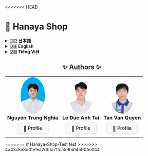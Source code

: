 <<<<<<< HEAD
# 🌸 Hanaya Shop

<details>
<summary><strong>🇯🇵 日本語</strong></summary>


## 目次

- [🔗 リンク](#links-jp)
- [🛠️ インストール/セットアップのご案内](#install-jp)
- [概要](#overview-jp)
- [🎯 プロジェクト目的](#goals-jp)
- [🌟 機能](#features-jp)
   - [👤 顧客向け](#customers-jp)
   - [🛠️ 管理者向け](#admin-section)
- [🛠️ 技術スタック](#tech-jp)
   - [💡 ハイライトと実運用効果](#highlights-jp)
- [🔄 CI/CD パイプライン](#cicd-jp)
- [📊 パフォーマンス測定結果](#パフォーマンス測定結果)
- [🗂️ ディレクトリ構成](#structure-jp)
- [🚀 今後の改善点](#future-jp)

## 🔗 リンク <a id="links-jp"></a>

<div align="center">
<table><tr>
<td align="center">🌐 <strong><a href="http://hanayashop.com">Hanaya Shop</a></strong></td>
<td align="center">🎬 <strong><a href="https://youtu.be/MLeE64xe4O0">YouTube デモ</a></strong></td>
</tr></table>
</div>

## 🎯 テスト用アカウント <a id="test-accounts-jp"></a>

**Hanaya Shopを登録前に体験してみてください！** 以下のテストアカウントを使用して、新しいアカウントを作成することなく、すべての顧客向け機能を完全無料でお試しいただけます。

| メールアドレス              | パスワード   | 備考                    |
|-----------------------------|-------------|------------------------|
| testuser0@gmail.com         | 123456789   | 完全無料でご利用可能      |
| testuser1@gmail.com         | 123456789   | 全機能をお試しできます    |
| testuser2@gmail.com         | 123456789   | お気軽にご体験ください    |
| testuser3@gmail.com         | 123456789   | 安心してご利用ください    |
| testuser4@gmail.com         | 123456789   | すべて無料です          |
| testuser5@gmail.com         | 123456789   | ご自由にお使いください    |
| testuser6@gmail.com         | 123456789   | 制限なくご利用可能      |
| testuser7@gmail.com         | 123456789   | 気軽にお試しください      |
| testuser8@gmail.com         | 123456789   | 完全フリーアクセス      |
| testuser9@gmail.com         | 123456789   | 無料体験アカウント      |

💡 **使用方法**: ログインページでいずれかのアカウントでログインし、商品閲覧・購入・チャットボット・多言語切替など、顧客向け機能を自由にお試しください。

## 🛠️ インストール/セットアップのご案内 <a id="install-jp"></a>

-   本番環境（Production）: [DEPLOYMENT_GUIDE.md](./%23GUIDE/DEPLOYMENT_GUIDE.md)
-   開発環境（Developing）: [README_DEV.md](./%23GUIDE/README_DEV.md)

![Hanaya Shop Hero Banner](.github/images/jp/hero-banner.png)
<div align="center">

_メインページのイメージ_

</div>

## 概要 <a id="overview-jp"></a>

ベトナムでは、特に祝祭期に、鮮度が短い花が売れ残り、価値を生む前に廃棄されてしまう課題が存在します。販売機会の逸失と需要とのミスマッチが、事業者の損失と社会的な無駄を生み出しています。

**Hanaya Shop**は、この「もったいない」をテクノロジーで減らすために生まれたオンライン・フラワーショップです。販売者の露出を広げ、顧客との接点を増やし、最適なタイミングで最適な顧客に花を届ける——そのためのプロダクトとして設計されています。直感的なUI/UX、堅牢な在庫・注文・決済ドメイン、運用に耐える管理機能を備え、将来的には販売者と顧客のマッチングをさらに高度化して、廃棄ゼロに近づけることを目指します。

<div align="center">
<img src=".github/images/all/trash1.png" alt="poor flower" width="800"/>

_花の廃棄問題の実態_

</div>

---

## 🎯 プロジェクト目的 <a id="goals-jp"></a>

-   現実の課題（廃棄）に向き合い、販売機会と需要のマッチングを最適化する
-   花屋向けにシンプルで拡張性の高いECプラットフォームを提供し、導入/運用コストを下げる
-   在庫・注文・決済の業務を安全に自動化し、人的ミスを減らす
-   管理者ダッシュボードで売上・在庫・人気商品などを可視化し、意思決定を高速化する
-   将来的な外部連携（決済、地図、通知、レコメンド）に備えた拡張性を確保する

---

## 🌟 機能 <a id="features-jp"></a>

### 👤 顧客向け <a id="customers-jp"></a>

-   商品一覧・詳細、カテゴリ/用途/価格のフィルタリング
-   ベストセラーや特価商品のハイライト表示
-   カート、注文作成、購入履歴
-   多言語切替（日本語/英語/ベトナム語）
-   注文ステータスに応じたメール通知
-   チャットボットによる購買サポート
-   直感的な住所選択（地図API連携）
-   多様な決済手段（代金引換、銀行カード、PayPal）

<div align="center">
<table>
<tr>
<td align="center" width="33%">
<a href=".github/images/jp/customer-features.png" target="_blank">
<img src=".github/images/jp/customer-features.png" alt="Customer Features" width="300"/>
</a>
<br><i>商品一覧・フィルタリング機能</i>
</td>
<td align="center" width="33%">
<a href=".github/images/jp/customer-features2.png" target="_blank">
<img src=".github/images/jp/customer-features2.png" alt="Product Details" width="300"/>
</a>
<br><i>商品詳細・レビュー機能</i>
</td>
<td align="center" width="33%">
<a href=".github/images/jp/customer-features3.png" target="_blank">
<img src=".github/images/jp/customer-features3.png" alt="Cart & Checkout" width="300"/>
</a>
<br><i>カート・チェックアウト</i>
</td>
</tr>
<tr>
<td align="center" width="33%">
<a href=".github/images/jp/chat-bot.png" target="_blank">
<img src=".github/images/jp/chat-bot.png" alt="Chatbot" width="300"/>
</a>
<br><i>AIチャットボットサポート</i>
</td>
<td align="center" width="33%">
<a href=".github/images/jp/email.png" target="_blank">
<img src=".github/images/jp/email.png" alt="Email Notifications" width="300"/>
</a>
<br><i>メール通知システム</i>
</td>
<td align="center" width="33%">
<a href=".github/images/jp/multi-lang.png" target="_blank">
<img src=".github/images/jp/multi-lang.png" alt="Multi-language" width="300"/>
</a>
<br><i>多言語切り替え機能</i>
</td>
</tr>
</table>
</div>


### 🛠️ 管理者向け <a id="admin-section"></a>

-   商品カテゴリ・商品 CRUD（表示/非表示切替含む）
-   注文の承認/キャンセル/ステータス更新、効率的な処理 UI
-   在庫監視（売り切れ/閾値接近の把握）
-   月次売上などのダッシュボード指標・統計
-   顧客管理、購入傾向の把握

<div align="center">
<table>
<tr>
<td align="center" width="50%">
<a href=".github/images/jp/admin-dashboard.png" target="_blank">
<img src=".github/images/jp/admin-dashboard.png" alt="Admin Dashboard" width="400"/>
</a>
<br><i>管理者ダッシュボード・統計</i>
</td>
<td align="center" width="50%">
<a href=".github/images/jp/order.png" target="_blank">
<img src=".github/images/jp/order.png" alt="Order Management" width="400"/>
</a>
<br><i>注文管理・処理画面</i>
</td>
</tr>
</table>
</div>

---

## 🛠️ 技術スタック <a id="tech-jp"></a>

| 技術           | 目的                           |
| -------------- | ------------------------------ |
| PHP 8.2        | バックエンド開発               |
| Laravel 12.2   | PHP バックエンドフレームワーク |
| JavaScript     | フロントエンド開発             |
| Vite           | 高速フロントエンドビルド       |
| Blade          | サーバーサイド UI テンプレート |
| Tailwind CSS   | UI デザイン                    |
| TinyMCE        | リッチテキストエディタ         |
| MySQL          | データベース                   |
| Redis          | キャッシュ・キュー             |
| nginx          | Web サーバー                   |
| Docker         | パッケージ化・デプロイ         |
| GitHub Actions | CI/CD 自動化                   |

### 💡 ハイライトと実運用効果（Highlights & Impact） <a id="highlights-jp"></a>

-   Docker: 環境差異を排除し、1コマンドで導入。本番更新はイメージ差し替えで安全・迅速。
-   SSR + Tailwind: 初期表示が速くSEOに有利。離脱率を抑制し、コンバージョン改善。
-   キュー（Redis）: メール通知や重い処理を非同期化し、応答速度を安定化。
-   チャットボット: 購入前の疑問解消を自動化し、カゴ落ちを削減。
-   TinyMCE: 記事/販促の表現力向上で集客を強化。
-   複数決済（代金引換・カード・PayPal）: 決済ハードルを下げ、成約率を向上。
-   **CI/CD with GitHub Actions**: 自動テスト・品質チェック・デプロイで開発効率とコード品質を大幅向上。

### 🔄 CI/CD パイプライン（GitHub Actions） <a id="cicd-jp"></a>

プロフェッショナルな開発・運用フローを確立するため、最新のGitHub Actionsによる自動化パイプラインを導入：

#### 🧪 **テストスイート（🧪 Test Suite）**
```yaml
📦 スマートキャッシング: Composer・NPM依存関係
🧪 包括的テスト: Laravel PHPUnit（193件 + 543アサーション）
🎨 コード品質: Laravel Pint（自動フォーマット検証）
🔒 セキュリティスキャン: Composer・NPM脆弱性監査
🐳 Dockerビルドテスト: 本番環境完全シミュレーション
📊 自動レポート: テストカバレッジとサマリー生成
⚡ 並列実行で開発フィードバック時間1-2分に短縮
```

#### 🚀 **本番デプロイ（🚀 Production Deploy）**
```yaml
🔍 事前検証: 本番レベル環境でのフルテスト実行
🎯 段階的テスト: unit→feature→integration→performance
🐳 自動化ビルド: multi-stage Docker with セキュリティスキャン
📦 イメージ管理: タグ付け・バージョニング・キャッシュ最適化
🛡️ ゼロダウンタイム: ヘルスチェック・ロールバック機能
� デプロイメント監視: リアルタイム状況レポート
```

#### 💡 **最新CI/CDの効果**
- **🚀 高速化**: 並列処理とキャッシュで50%時間短縮
- **🎯 精度向上**: 本番環境完全シミュレーションテスト
- **🛡️ 安全性**: 多層防御とautomated rollback
- **📊 可視性**: リアルタイム状況とサマリーダッシュボード
- **⚡ 効率化**: スマートトリガーでリソース無駄遣いゼロ
- **🔄 継続改善**: ワークフロー品質監視システム

#### 📊 パフォーマンス測定結果

<div align="center">
<img src=".github/images/all/performance.png" alt="pagespeed.web.dev" width="850"/>

_pagespeed.web.dev_

<img src=".github/images/all/performance2.png" alt="webpagetest.org" width="850"/>

_webpagetest.org_

**_システムパフォーマンス指標_**

</div>

---

## 🗂️ ディレクトリ構成 <a id="structure-jp"></a>

```bash
hanaya-shop/
├── app/                # コントローラー、モデル、サービス
│   ├── Console/        # Artisanコマンド
│   ├── Http/           # コントローラー、ミドルウェア、リクエスト
│   ├── Models/         # モデル
│   ├── Notifications/  # 通知
│   ├── Providers/      # サービスプロバイダー
│   ├── Services/       # サービスクラス
│   └── View/           # Bladeコンポーネント
├── bootstrap/          # Laravel初期化
│   └── cache/          # キャッシュ
├── config/             # システム設定
├── database/           # マイグレーション・シーダー・ファクトリー
│   ├── factories/
│   ├── migrations/
│   ├── seeders/
│   └── sql/
├── deployment/         # 🚀 デプロイメント設定・スクリプト
│   ├── scripts/        # 📜 全デプロイメントスクリプト
│   │   ├── setup-server.sh      # ⚙️ サーバー初期設定
│   │   ├── deploy-production.sh # 🚀 本番デプロイ
│   │   ├── deploy.sh           # 📦 サーバーデプロイ
│   │   ├── update-image.sh     # 🔄 イメージ更新（バックアップ付き）
│   │   ├── update.sh           # ⚡ 高速更新
│   │   ├── auto-backup.sh      # 💾 自動バックアップ
│   │   ├── monitor.sh          # 📊 システム監視
│   │   ├── clear-cache.sh      # 🧹 キャッシュクリア
│   │   ├── verify-deployment.sh # ✅ デプロイ検証
│   │   └── README.md           # 📖 スクリプト説明
│   ├── nginx/          # 🌐 Nginx設定
│   ├── mysql/          # 🗄️ MySQL設定
│   ├── php/            # 🐘 PHP設定
│   ├── supervisor/     # 👷 プロセス管理
│   ├── docker-compose.prod.yml # 🐳 本番Docker設定
│   └── README.md       # 📚 デプロイメントガイド
├── public/             # 画像・エントリポイント
│   ├── build/
│   ├── fixed_resources/
│   ├── images/
│   └── js/
├── resources/          # CSS・JS・Bladeテンプレート・言語
│   ├── css/
│   ├── js/
│   ├── lang/
│   └── views/
├── routes/             # Web/APIルーティング
│   ├── admin.php
│   ├── auth.php
│   ├── console.php
│   ├── user.php
│   └── web.php
├── storage/            # アップロード・ログ
│   ├── framework/
│   └── logs/
├── tests/              # ユニット・機能テスト
│   ├── Feature/
│   └── Unit/
├── .github/            # 🔄 GitHub Actions CI/CD
│   └── workflows/      # ⚙️ 自動化ワークフロー
├── Dockerfile          # Docker設定
├── docker-compose.yml  # Docker環境構築
└── README.md           # ドキュメント
```

## 🚀 今後の改善点 <a id="future-jp"></a>

### I. インフラストラクチャと展開の強化

1. **クラウドインフラのアップグレード**
   - **目的**: AWSまたはAzureサービスを使用してプロジェクトを展開し、スケーラビリティと統合サービスを活用する
   - **現状**: 現在はContaboサービスを使用しており、スケーラビリティが限られている

2. **✅ CI/CDの自動化** ✅
   - **目的**: ソースコード変更時に自動的にデプロイするCI/CDプロセスを強化し、展開時間を短縮
   - **現状**: **完成** - GitHub Actionsを使用した完全自動化パイプラインが導入済み

3. **🔄 セキュリティ強化** 🔄
   - **目的**: SSL証明書を追加し、HTTPSを実装してユーザーセキュリティを向上
   - **現状**: **進行中** - 証明書の基本的な構造は存在するが完全には実装されていない

### II. ユーザーエクスペリエンスの向上

4. **🔄 AI強化型チャットボット** 🔄
   - **目的**: ChatGPT APIを使用してチャットボットを改良し、よりスマートな応答とユーザーの説明から商品を推薦する機能を実現
   - **現状**: **進行中** - 事前定義されたシナリオに基づく基本的なチャットボットが存在

5. **地図APIの統合**
   - **目的**: Maps APIを追加して、顧客と配送スタッフが正確に位置を特定できるようにする
   - **現状**: 地図連携は実装されていない

6. **🔄 インタラクティブ機能** 🔄
   - **目的**: ショート動画、ミニゲーム、クーポンを追加して、買い物中のエンゲージメントを高める
   - **現状**: **進行中** - これらのインタラクティブ機能はまだ実装されていない

7. **注文追跡の強化**
   - **目的**: 注文追跡機能と配送スタッフ向け追跡ページを追加
   - **現状**: 詳細な追跡なしの基本的な注文管理が存在

### III. 管理・運用の改善

8. **管理者向け静的コンテンツ管理**
   - **目的**: fixed-resources内の画像やテキストを管理するための管理ページを追加し、コンテンツ編集を容易にする
   - **現状**: 静的リソースは`public/fixed_resources`に保存されているが、管理インターフェースがない

9. **動的コンテンツの多言語対応**
   - **目的**: データベースに保存されているコンテンツに対する多言語機能を開発
   - **現状**: 現在は静的コンテンツのみが複数言語に対応

10. **商品分類のためのOOP適用**
    - **目的**: 商品タイプをより良く管理するためにOOPでコードアーキテクチャを改善
    - **現状**: 商品モデルの構造は存在するが階層的な実装はされていない

### IV. ビジネスと拡張の改善

11. **実際の決済連携**
    - **目的**: 銀行や電子ウォレットと連携して実際の決済処理を行う
    - **現状**: PaymentServiceの構造は存在するが、実際の決済ゲートウェイとの連携はない

12. **マーケットプレイス展開**
    - **目的**: 単一ショップではなく、複数の出店者を持つEコマースプラットフォームに発展
    - **現状**: 現在は単一店舗モデルとして運営

---

</details>

<details>
<summary><strong>🇺🇸 English</strong></summary>

## Table of Contents

-   [🔗 Links](#links-en)
-   [🛠️ Installation / Setup](#install-en)
-   [Overview](#overview-en)
-   [🎯 Project Goals](#goals-en)
-   [🌟 Features](#features-en)
    -   [👤 For Customers](#customers-en)
    -   [🛠️ For Admins](#admin-en)
-   [🛠️ Technologies Used](#tech-en)
    -   [💡 Highlights & Real-world Impact](#highlights-en)
-   [🗂️ Project Structure](#structure-en)
-   [🚀 Future Improvements](#future-en)

## 🔗 Links <a id="links-en"></a>

<div align="center">
<table><tr>
<td align="center">🌐 <strong><a href="http://hanayashop.com">Hanaya Shop</a></strong></td>
<td align="center">🎬 <strong><a href="https://youtu.be/MLeE64xe4O0">YouTube Demo</a></strong></td>
</tr></table>
</div>

## 🎯 Test Accounts <a id="test-accounts-en"></a>

**Experience Hanaya Shop before registering!** Use one of the following test accounts to explore all customer features completely free without creating a new account.

| Email                      | Password    | Note                              |
|----------------------------|-------------|-----------------------------------|
| testuser0@gmail.com        | 123456789   | Completely free to use            |
| testuser1@gmail.com        | 123456789   | Try all features                  |
| testuser2@gmail.com        | 123456789   | Feel free to explore              |
| testuser3@gmail.com        | 123456789   | Safe to use                       |
| testuser4@gmail.com        | 123456789   | Everything is free                |
| testuser5@gmail.com        | 123456789   | Use freely                        |
| testuser6@gmail.com        | 123456789   | No restrictions                   |
| testuser7@gmail.com        | 123456789   | Casual testing welcome            |
| testuser8@gmail.com        | 123456789   | Full free access                  |
| testuser9@gmail.com        | 123456789   | Free trial account                |

💡 **How to use**: Log in with any of these accounts on the login page and freely explore all customer features such as browsing, purchasing, chatbot, and language switching.

## 🛠️ Installation / Setup <a id="install-en"></a>

-   Production guide: [DEPLOYMENT_GUIDE.md](./%23GUIDE/DEPLOYMENT_GUIDE.md)
-   Development guide: [README_DEV.md](./%23GUIDE/README_DEV.md)

![Hanaya Shop Hero Banner](.github/images/en/hero-banner.png)
<div align="center">

_Main page visualization_

</div>

## Overview <a id="overview-en"></a>

In Vietnam, especially during holidays, many fresh flowers are wasted because freshness is short and buyers are not reached in time. This mismatch between supply and demand hurts sellers and creates social waste.

**Hanaya Shop** is built to tackle this real problem. It expands exposure for sellers, increases buyer touchpoints, and helps every flower meet the right customer at the right time. With modern, intuitive UX, a reliable Laravel backend, SSR-first rendering, and a pragmatic domain model for inventory, orders, and payments, the platform is production-ready and designed to evolve toward smarter buyer–seller matching and near-zero waste.

<div align="center">
<img src=".github/images/all/trash1.png" alt="poor flower" width="800"/>

_Real-world image of flower waste problem_

</div>

---

## 🎯 Project Goals <a id="goals-en"></a>

-   Confront the real-world waste problem by improving the match between supply and demand
-   Offer a simple, extensible platform that lowers deployment and operating costs for flower shops
-   Automate inventory, ordering, and payments safely to reduce human error
-   Provide actionable insights via dashboards (revenue, stock, best-sellers) to speed decision-making
-   Keep the architecture open for future integrations (payments, maps, notifications, recommendations)

---

## 🌟 Features <a id="features-en"></a>

### 👤 For Customers <a id="customers-en"></a>

-   Product catalog and details with category/occasion/price filters
-   Best-seller and special-deal highlights
-   Cart, checkout, and order history
-   Multi-language switching (e.g., Japanese/English/Vietnamese)
-   Email notifications for order status updates
-   Chatbot assistance during browsing and checkout
-   Multiple payment options: Cash on Delivery (COD), bank card, PayPal

<div align="center">
<table>
<tr>
<td align="center" width="33%">
<a href=".github/images/en/customer-features.png" target="_blank">
<img src=".github/images/en/customer-features.png" alt="Customer Features" width="300"/>
</a>
<br><i>Product catalog & filtering features</i>
</td>
<td align="center" width="33%">
<a href=".github/images/en/customer-features2.png" target="_blank">
<img src=".github/images/en/customer-features2.png" alt="Product Details" width="300"/>
</a>
<br><i>Product details & review system</i>
</td>
<td align="center" width="33%">
<a href=".github/images/en/customer-features3.png" target="_blank">
<img src=".github/images/en/customer-features3.png" alt="Cart & Checkout" width="300"/>
</a>
<br><i>Cart & Checkout</i>
</td>
</tr>
<tr>
<td align="center" width="33%">
<a href=".github/images/en/chat-bot.png" target="_blank">
<img src=".github/images/en/chat-bot.png" alt="Chatbot" width="300"/>
</a>
<br><i>AI Chatbot Support</i>
</td>
<td align="center" width="33%">
<a href=".github/images/en/email.png" target="_blank">
<img src=".github/images/en/email.png" alt="Email Notifications" width="300"/>
</a>
<br><i>Email Notification System</i>
</td>
<td align="center" width="33%">
<a href=".github/images/en/multi-lang.png" target="_blank">
<img src=".github/images/en/multi-lang.png" alt="Multi-language" width="300"/>
</a>
<br><i>Multi-language Switching</i>
</td>
</tr>
</table>
</div>

### 🛠️ For Admins <a id="admin-en"></a>

-   Category and product CRUD with visibility toggles
-   Efficient order processing (approve/cancel/update status)
-   Inventory monitoring (low-stock alerts)
-   KPIs and dashboards including monthly revenue tracking
-   Customer management and purchasing insights

<div align="center">
<table>
<tr>
<td align="center" width="50%">
<a href=".github/images/en/admin-dashboard.png" target="_blank">
<img src=".github/images/en/admin-dashboard.png" alt="Admin Dashboard" width="400"/>
</a>
<br><i>Admin dashboard & analytics</i>
</td>
<td align="center" width="50%">
<a href=".github/images/en/order.png" target="_blank">
<img src=".github/images/en/order.png" alt="Order Management" width="400"/>
</a>
<br><i>Order management & processing</i>
</td>
</tr>
</table>
</div>

---

## 🛠️ Technologies Used <a id="tech-en"></a>

| Technology     | Purpose                  |
| -------------- | ------------------------ |
| PHP 8.2        | Backend programming      |
| Laravel 12.2   | PHP backend framework    |
| JavaScript     | Frontend programming     |
| Vite           | Fast frontend build tool |
| Blade          | Server-side UI templates |
| Tailwind CSS   | UI design                |
| TinyMCE        | Rich text editor         |
| MySQL          | Database                 |
| Redis          | Cache & queue            |
| nginx          | Web server               |
| Docker Compose | Packaging & deployment   |
| GitHub Actions | CI/CD automation         |

### 💡 Highlights & Real-world Impact <a id="highlights-en"></a>

-   Docker: One-command installs and safe, image-based production updates; eliminates environment drift.
-   SSR + Tailwind: Faster first paint and better SEO; reduces bounce and improves conversion.
-   Queues (Redis): Offloads email and heavy tasks; keeps requests fast and stable.
-   Chatbot: Automates pre-purchase Q&A; reduces cart abandonment.
-   TinyMCE: Better, richer promotional content; improves engagement.
-   Multiple payments (COD, bank card, PayPal): Lowers checkout friction; increases successful payments.
-   **CI/CD with GitHub Actions**: Automated testing, quality checks, and deployment significantly boost development efficiency and code quality.

### 🔄 CI/CD Pipeline (GitHub Actions) <a id="cicd-en"></a>

Established professional development and operations workflow through advanced GitHub Actions automation pipeline:

#### 🧪 **Test Suite (🧪 Test Suite)**
```yaml
📦 Smart Caching: Composer & NPM dependencies optimization
🧪 Comprehensive Testing: Laravel PHPUnit (193 tests + 543 assertions)
🎨 Code Quality: Laravel Pint (automated formatting verification)
🔒 Security Scanning: Composer & NPM vulnerability audits
🐳 Docker Build Testing: Complete production environment simulation
📊 Automated Reports: Test coverage and summary generation
⚡ Parallel execution reduces development feedback to 1-2 minutes
```

#### 🚀 **Production Deploy (🚀 Production Deploy)**
```yaml
🔍 Pre-validation: Full testing in production-level environment
🎯 Staged Testing: unit→feature→integration→performance
🐳 Automated Build: multi-stage Docker with security scanning
📦 Image Management: Tagging, versioning & cache optimization
🛡️ Zero Downtime: Health checks with automated rollback
� Deployment Monitoring: Real-time status reporting
```

#### 💡 **Advanced CI/CD Benefits**
- **🚀 Speed**: Parallel processing & caching reduces time by 50%
- **🎯 Accuracy**: Complete production environment simulation testing
- **🛡️ Security**: Multi-layer defense with automated rollback
- **📊 Visibility**: Real-time status and summary dashboard

#### 📊 Performance Measurement Results

<div align="center">
<img src=".github/images/all/performance.png" alt="pagespeed.web.dev" width="850"/>

_pagespeed.web.dev_

<img src=".github/images/all/performance2.png" alt="webpagetest.org" width="850"/>

_webpagetest.org_

**_System performance metrics_**

</div>

---

## 🗂️ Project Structure <a id="structure-en"></a>

```bash
hanaya-shop/
├── app/                # Controllers, models, services
│   ├── Console/        # Artisan commands
│   ├── Http/           # Controllers, middleware, requests
│   ├── Models/         # Models
│   ├── Notifications/  # Notifications
│   ├── Providers/      # Service providers
│   ├── Services/       # Service classes
│   └── View/           # Blade components
├── bootstrap/          # Laravel initialization
│   └── cache/          # Cache
├── config/             # System configuration
├── database/           # Migrations, seeders, factories
│   ├── factories/
│   ├── migrations/
│   ├── seeders/
│   └── sql/
├── deployment/         # 🚀 Deployment configuration & scripts
│   ├── scripts/        # 📜 All deployment scripts
│   │   ├── setup-server.sh      # ⚙️ Server initial setup
│   │   ├── deploy-production.sh # 🚀 Production deployment
│   │   ├── deploy.sh           # 📦 Server deployment
│   │   ├── update-image.sh     # 🔄 Image update (with backup)
│   │   ├── update.sh           # ⚡ Quick update
│   │   ├── auto-backup.sh      # 💾 Automated backup
│   │   ├── monitor.sh          # 📊 System monitoring
│   │   ├── clear-cache.sh      # 🧹 Cache clearing
│   │   ├── verify-deployment.sh # ✅ Deployment verification
│   │   └── README.md           # 📖 Scripts documentation
│   ├── nginx/          # 🌐 Nginx configuration
│   ├── mysql/          # 🗄️ MySQL configuration
│   ├── php/            # 🐘 PHP configuration
│   ├── supervisor/     # 👷 Process management
│   ├── docker-compose.prod.yml # 🐳 Production Docker setup
│   └── README.md       # 📚 Deployment guide
├── public/             # Images & entry point
│   ├── build/
│   ├── fixed_resources/
│   ├── images/
│   └── js/
├── resources/          # CSS, JS, Blade templates, languages
│   ├── css/
│   ├── js/
│   ├── lang/
│   └── views/
├── routes/             # Web/API routing
│   ├── admin.php
│   ├── auth.php
│   ├── console.php
│   ├── user.php
│   └── web.php
├── storage/            # Uploads, logs
│   ├── framework/
│   └── logs/
├── tests/              # Unit & feature tests
│   ├── Feature/
│   └── Unit/
├── .github/            # 🔄 GitHub Actions CI/CD
│   └── workflows/      # ⚙️ Automation workflows
├── Dockerfile          # Docker configuration
├── docker-compose.yml  # Docker setup
└── README.md           # Documentation
```

## 🚀 Future Improvements <a id="future-en"></a>

### I. Infrastructure & Deployment Enhancements

1. **Cloud Infrastructure Upgrade**
   - **Purpose**: Utilize AWS or Azure services for project deployment, leveraging scalability and integrated services
   - **Current Status**: Currently using Contabo services with limited scalability options

2. **✅ Automated CI/CD** ✅
   - **Purpose**: Enhance CI/CD process to automate deployment when source code changes, reducing deployment time
   - **Current Status**: **Completed** - Full automation pipeline implemented using GitHub Actions

3. **🔄 Enhanced Security** 🔄
   - **Purpose**: Add SSL certificates and implement HTTPS for increased user security
   - **Current Status**: **In Progress** - Basic structure for certificates exists but not fully implemented

### II. User Experience Improvements

4. **🔄 AI-Enhanced Chatbot** 🔄
   - **Purpose**: Improve the chatbot using ChatGPT API for smarter responses and product recommendations from user descriptions
   - **Current Status**: **In Progress** - A basic chatbot exists that works on predefined scenarios

5. **Maps Integration**
   - **Purpose**: Add Maps API to help customers and delivery personnel accurately locate addresses
   - **Current Status**: No map integration implemented

6. **🔄 Interactive Features** 🔄
   - **Purpose**: Add short videos, mini-games, and vouchers to increase engagement during shopping
   - **Current Status**: **In Progress** - These interactive features are not yet implemented

7. **Order Tracking Enhancement**
   - **Purpose**: Add order tracking functionality and a tracking page for delivery personnel
   - **Current Status**: Basic order management exists without detailed tracking

### III. Management & Operational Improvements

8. **Admin Static Content Management**
   - **Purpose**: Add a management page for Images and Text in fixed-resources to facilitate content editing
   - **Current Status**: Static resources are stored in `public/fixed_resources` but lack a management interface

9. **Multi-language for Dynamic Content**
   - **Purpose**: Develop multi-language capability for database-stored content
   - **Current Status**: Currently only static content supports multiple languages

10. **OOP for Product Classification**
    - **Purpose**: Improve code architecture with OOP to better manage product types
    - **Current Status**: Product model structure exists but without full hierarchical implementation

### IV. Business & Expansion Improvements

11. **Real Payment Integration**
    - **Purpose**: Integrate with banks and e-wallets for actual payment processing
    - **Current Status**: PaymentService structure exists but without real payment gateway integration

12. **Marketplace Expansion**
    - **Purpose**: Evolve into an e-commerce platform with multiple sellers instead of a single shop
    - **Current Status**: Currently operating as a single store model

---

</details>

<details>
<summary><strong>🇻🇳 Tiếng Việt</strong></summary>

## Mục lục

-   [🔗 Đường dẫn](#links-vi)
-   [🛠️ Hướng dẫn cài đặt / thiết lập](#install-vi)
-   [Giới thiệu](#overview-vi)
-   [🎯 Mục tiêu dự án](#goals-vi)
-   [🌟 Tính năng](#features-vi)
    -   [👤 Trang người dùng](#customers-vi)
    -   [🛠️ Trang quản trị](#admin-vi)
-   [🛠️ Công nghệ sử dụng](#tech-vi)
    -   [💡 Điểm nổi bật & Hiệu quả thực tế](#highlights-vi)
-   [🗂️ Cấu trúc dự án](#structure-vi)
-   [🚀 Cải tiến trong tương lai](#future-vi)

## 🔗 Đường dẫn <a id="links-vi"></a>

<div align="center">
<table><tr>
<td align="center">🌐 <strong><a href="http://hanayashop.com">Hanaya Shop</a></strong></td>
<td align="center">🎬 <strong><a href="https://youtu.be/MLeE64xe4O0">YouTube Demo</a></strong></td>
</tr></table>
</div>

## 🎯 Tài khoản test <a id="test-accounts-vi"></a>

**Trải nghiệm Hanaya Shop trước khi đăng ký!** Sử dụng một trong những tài khoản test dưới đây để khám phá toàn bộ chức năng dành cho khách hàng hoàn toàn miễn phí mà không cần tạo tài khoản mới.

| Email                      | Mật khẩu    | Ghi chú                           |
|----------------------------|-------------|-----------------------------------|
| testuser0@gmail.com        | 123456789   | Hoàn toàn miễn phí sử dụng        |
| testuser1@gmail.com        | 123456789   | Thử tất cả tính năng              |
| testuser2@gmail.com        | 123456789   | Cứ thoải mái khám phá             |
| testuser3@gmail.com        | 123456789   | An toàn khi sử dụng               |
| testuser4@gmail.com        | 123456789   | Mọi thứ đều miễn phí              |
| testuser5@gmail.com        | 123456789   | Sử dụng tự do                     |
| testuser6@gmail.com        | 123456789   | Không có hạn chế                  |
| testuser7@gmail.com        | 123456789   | Thử nghiệm thoải mái              |
| testuser8@gmail.com        | 123456789   | Truy cập miễn phí đầy đủ          |
| testuser9@gmail.com        | 123456789   | Tài khoản thử nghiệm miễn phí     |

💡 **Cách sử dụng**: Đăng nhập bằng bất kỳ tài khoản nào trong số này trên trang đăng nhập và tự do khám phá các chức năng khách hàng như xem sản phẩm, mua hàng, chatbot, đổi ngôn ngữ.

## 🛠️ Hướng dẫn cài đặt / thiết lập <a id="install-vi"></a>

-   Production: [DEPLOYMENT_GUIDE.md](./%23GUIDE/DEPLOYMENT_GUIDE.md)
-   Developing: [README_DEV.md](./%23GUIDE/README_DEV.md)

![Hanaya Shop Hero Banner](.github/images/vi/hero-banner.png)
<div align="center">

_Hình ảnh trang chủ_

</div>

## Giới thiệu <a id="overview-vi"></a>

Ở Việt Nam, đặc biệt vào các dịp lễ Tết, rất nhiều bông hoa bị bỏ đi do thời gian tươi ngắn và người bán không kịp tiếp cận đúng khách hàng. Sự lệch pha giữa cung và cầu gây lãng phí xã hội và thiệt hại cho người bán.

**Hanaya Shop** được xây dựng để giải quyết vấn đề thực tế đó. Nền tảng giúp mở rộng mức độ hiển thị của cửa hàng, tăng điểm chạm với khách hàng, và đưa mỗi bông hoa đến đúng người, đúng thời điểm. Ứng dụng có UI/UX hiện đại, backend Laravel tin cậy, SSR nhanh, và mô hình nghiệp vụ thực tế cho tồn kho, đơn hàng, thanh toán. Tầm nhìn dài hạn là tăng cường kết nối người bán–người mua, tiến tới giảm thiểu hoa bị lãng phí đến mức thấp nhất.

<div align="center">
<img src=".github/images/all/trash1.png" alt="poor flower" width="800"/>

_Hình ảnh thực tế cho vấn đề hoa bị lãng phí_

</div>

---

## 🎯 Mục tiêu dự án <a id="goals-vi"></a>

-   Trực diện bài toán lãng phí bằng cách tối ưu kết nối cung–cầu và tăng chuyển đổi
-   Cung cấp nền tảng đơn giản, dễ mở rộng, giảm chi phí triển khai/vận hành cho cửa hàng
-   Tự động hóa an toàn các quy trình tồn kho, đặt hàng, thanh toán để giảm sai sót
-   Cung cấp dashboard số liệu (doanh thu, tồn kho, bán chạy) hỗ trợ quyết định nhanh
-   Mở đường cho tích hợp tương lai (thanh toán, bản đồ, thông báo, gợi ý sản phẩm)

---

## 🌟 Tính năng <a id="features-vi"></a>

### 👤 Trang người dùng <a id="customers-vi"></a>

-   Danh mục/chi tiết sản phẩm, lọc theo loại/dịp/giá
-   Nổi bật Best Seller, ưu đãi giảm giá mạnh
-   Giỏ hàng, đặt hàng, lịch sử mua
-   Đổi ngôn ngữ (Nhật/Anh/Việt)
-   Thông báo qua email theo trạng thái đơn hàng
-   Chatbot hỗ trợ tư vấn
-   Thanh toán đa dạng: Thanh toán khi nhận hàng (COD), thẻ ngân hàng, PayPal

<div align="center">
<table>
<tr>
<td align="center" width="33%">
<a href=".github/images/vi/customer-features.png" target="_blank">
<img src=".github/images/vi/customer-features.png" alt="Customer Features" width="300"/>
</a>
<br><i>Danh mục sản phẩm & tính năng lọc</i>
</td>
<td align="center" width="33%">
<a href=".github/images/vi/customer-features2.png" target="_blank">
<img src=".github/images/vi/customer-features2.png" alt="Product Details" width="300"/>
</a>
<br><i>Chi tiết sản phẩm & hệ thống đánh giá</i>
</td>
<td align="center" width="33%">
<a href=".github/images/vi/customer-features3.png" target="_blank">
<img src=".github/images/vi/customer-features3.png" alt="Cart & Checkout" width="300"/>
</a>
<br><i>Giỏ hàng & Thanh toán</i>
</td>
</tr>
<tr>
<td align="center" width="33%">
<a href=".github/images/vi/chat-bot.png" target="_blank">
<img src=".github/images/vi/chat-bot.png" alt="Chatbot" width="300"/>
</a>
<br><i>Hỗ trợ Chatbot AI</i>
</td>
<td align="center" width="33%">
<a href=".github/images/vi/email.png" target="_blank">
<img src=".github/images/vi/email.png" alt="Email Notifications" width="300"/>
</a>
<br><i>Hệ thống thông báo qua email</i>
</td>
<td align="center" width="33%">
<a href=".github/images/vi/multi-lang.png" target="_blank">
<img src=".github/images/vi/multi-lang.png" alt="Multi-language" width="300"/>
</a>
<br><i>Chuyển đổi ngôn ngữ</i>
</td>
</tr>
</table>
</div>

### 🛠️ Trang quản trị <a id="admin-vi"></a>

-   Quản lý danh mục, sản phẩm (CRUD, bật/tắt hiển thị)
-   Xử lý đơn hàng tiện lợi (duyệt/huỷ/cập nhật trạng thái)
-   Theo dõi tồn kho (cảnh báo sắp hết hàng)
-   Thống kê/KPI, theo dõi doanh thu hàng tháng
-   Quản lý khách hàng, phân tích hành vi mua

<div align="center">
<table>
<tr>
<td align="center" width="50%">
<a href=".github/images/vi/admin-dashboard.png" target="_blank">
<img src=".github/images/vi/admin-dashboard.png" alt="Admin Dashboard" width="400"/>
</a>
<br><i>Dashboard quản trị & thống kê</i>
</td>
<td align="center" width="50%">
<a href=".github/images/vi/order.png" target="_blank">
<img src=".github/images/vi/order.png" alt="Order Management" width="400"/>
</a>
<br><i>Quản lý & xử lý đơn hàng</i>
</td>
</tr>
</table>
</div>

---

## 🛠️ Công nghệ sử dụng <a id="tech-vi"></a>

| Công nghệ      | Mục đích sử dụng           |
| -------------- | -------------------------- |
| PHP 8.2        | Lập trình backend          |
| Laravel 12.2   | Framework backend PHP      |
| JavaScript     | Lập trình frontend         |
| Vite           | Build frontend nhanh       |
| Blade          | Giao diện phía server      |
| Tailwind CSS   | Thiết kế giao diện         |
| TinyMCE        | Soạn thảo văn bản nâng cao |
| MySQL          | Cơ sở dữ liệu              |
| Redis          | Cache & queue              |
| nginx          | Web server                 |
| Docker         | Đóng gói & triển khai      |

### 💡 Điểm nổi bật & Hiệu quả thực tế <a id="highlights-vi"></a>

-   Docker: Cài đặt 1 lệnh, cập nhật an toàn bằng cách thay image; loại bỏ sai lệch môi trường.
-   SSR + Tailwind: Hiển thị đầu nhanh, tốt cho SEO; giảm bounce và tăng chuyển đổi.
-   Hàng đợi (Redis): Đẩy email và tác vụ nặng sang nền; giữ request nhanh và ổn định.
-   Chatbot: Tự động giải đáp trước khi mua; giảm tỷ lệ bỏ giỏ hàng.
-   TinyMCE: Nội dung tiếp thị giàu hình ảnh; tăng tương tác.
-   Thanh toán đa dạng (COD, thẻ ngân hàng, PayPal): Giảm ma sát khi checkout; tăng tỉ lệ thanh toán thành công.
-   **CI/CD với GitHub Actions**: Tự động hóa kiểm thử, kiểm tra chất lượng và triển khai, nâng cao đáng kể hiệu quả phát triển và chất lượng code.

### 🔄 Quy trình CI/CD (GitHub Actions) <a id="cicd-vi"></a>

Thiết lập quy trình phát triển và vận hành chuyên nghiệp thông qua pipeline tự động hóa GitHub Actions tiên tiến:

#### 🧪 **Bộ kiểm thử (🧪 Test Suite)**
```yaml
📦 Smart Caching: Tối ưu hóa dependencies Composer & NPM
🧪 Kiểm thử toàn diện: Laravel PHPUnit (193 tests + 543 assertions)
🎨 Chất lượng code: Laravel Pint (xác minh format tự động)
🔒 Quét bảo mật: Kiểm tra lỗ hổng Composer & NPM
🐳 Test Docker Build: Mô phỏng hoàn chỉnh môi trường production
📊 Báo cáo tự động: Tạo coverage và tóm tắt test
⚡ Thực thi song song giảm thời gian phản hồi xuống 1-2 phút
```

#### 🚀 **Triển khai Production (🚀 Production Deploy)**
```yaml
🔍 Xác thực trước: Kiểm thử đầy đủ trong môi trường production-level
🎯 Kiểm thử phân tầng: unit→feature→integration→performance
🐳 Build tự động: multi-stage Docker với quét bảo mật
📦 Quản lý Image: Tagging, versioning & tối ưu cache
🛡️ Zero Downtime: Health checks với rollback tự động
📊 Giám sát triển khai: Báo cáo trạng thái real-time
```

#### 💡 **Lợi ích CI/CD tiên tiến**
- **🚀 Tốc độ**: Xử lý song song & cache giảm 50% thời gian
- **🎯 Độ chính xác**: Kiểm thử mô phỏng hoàn chỉnh môi trường production
- **🛡️ Bảo mật**: Phòng thủ đa tầng với rollback tự động
- **📊 Khả năng quan sát**: Dashboard trạng thái và tóm tắt real-time

### 📊 Kết quả đo hiệu suất

<div align="center">
<img src=".github/images/all/performance.png" alt="pagespeed.web.dev" width="850"/>

_pagespeed.web.dev_

<img src=".github/images/all/performance2.png" alt="webpagetest.org" width="850"/>

_webpagetest.org_

**_Chỉ số hiệu suất hệ thống_**

</div>

---

## 🗂️ Cấu trúc dự án <a id="structure-vi"></a>

```bash
hanaya-shop/
├── #GUIDE/            # 📆 Hướng dẫn triển khai & phát triển
├── app/                # Controller, model, service
│   ├── Console/        # Artisan command
│   ├── Http/           # Controller, middleware, request
│   ├── Models/         # Model
│   ├── Notifications/  # Notification
│   ├── Providers/      # Service provider
│   ├── Services/       # Service class
│   └── View/           # Blade component
├── bootstrap/          # Khởi tạo Laravel
│   └── cache/          # Cache
├── config/             # Cấu hình hệ thống
├── database/           # Migration, seeder, factory
│   ├── factories/
│   ├── migrations/
│   ├── seeders/
│   └── sql/
├── deployment/         # 🚀 Cấu hình & script triển khai
│   ├── nginx/          # 🌐 Cấu hình Nginx
│   ├── mysql/          # 🗄️ Cấu hình MySQL
│   ├── php/            # 🐘 Cấu hình PHP
│   ├── supervisor/     # 👷 Quản lý tiến trình
│   └── docker-compose.prod.yml # 🐳 Thiết lập Docker production
├── docker/             # 🐳 Các file cấu hình Docker
├── public/             # Hình ảnh, entry point
│   ├── build/
│   ├── fixed_resources/
│   ├── images/
│   └── js/
├── resources/          # CSS, JS, Blade template, ngôn ngữ
│   ├── css/
│   ├── js/
│   ├── lang/
│   └── views/
├── routes/             # Tuyến web/API
│   ├── admin.php
│   ├── auth.php
│   ├── console.php
│   ├── user.php
│   └── web.php
├── storage/            # Upload, log
│   ├── framework/
│   └── logs/
├── tests/              # Unit test & feature test
│   ├── Feature/
│   └── Unit/
├── .github/            # 🔄 GitHub Actions CI/CD
│   └── workflows/      # ⚙️ Quy trình tự động hóa
├── Dockerfile          # Cấu hình Docker
├── docker-compose.yml  # Thiết lập Docker
└── README.md           # Tài liệu dự án
```

## 🚀 Cải tiến trong tương lai <a id="future-vi"></a>

### I. Cải tiến hạ tầng và triển khai

1. **Nâng cấp hạ tầng đám mây**
   - **Mục đích**: Sử dụng dịch vụ của AWS hoặc Azure để triển khai dự án, tận dụng khả năng mở rộng và các dịch vụ tích hợp
   - **Hiện trạng**: Hiện đang sử dụng dịch vụ của Contabo với hạn chế về khả năng mở rộng

2. **✅ CI/CD tự động hóa** ✅
   - **Mục đích**: Cải tiến quy trình CI/CD để tự động hóa khi có thay đổi mã nguồn, giúp giảm thời gian triển khai
   - **Hiện trạng**: **Hoàn thành** - Đã triển khai pipeline tự động hóa hoàn chỉnh sử dụng GitHub Actions

3. **🔄 Bảo mật nâng cao** 🔄
   - **Mục đích**: Thêm chứng chỉ SSL và áp dụng HTTPS để tăng tính bảo mật cho người dùng
   - **Hiện trạng**: **Đang tiến hành** - Đã có cấu trúc cơ bản cho chứng chỉ nhưng chưa triển khai đầy đủ

### II. Cải tiến trải nghiệm người dùng

4. **🔄 Nâng cao Chatbot với AI** 🔄
   - **Mục đích**: Cải tiến Chatbot sử dụng API của ChatGPT để trả lời thông minh hơn, có khả năng đề xuất sản phẩm từ mô tả của người dùng
   - **Hiện trạng**: **Đang tiến hành** - Đã có chatbot đơn giản hoạt động dựa trên kịch bản cố định

5. **Tích hợp bản đồ**
   - **Mục đích**: Thêm API Maps giúp khách hàng và người giao dễ dàng xác định vị trí chính xác
   - **Hiện trạng**: Chưa triển khai tích hợp bản đồ

6. **🔄 Tăng tính tương tác** 🔄
   - **Mục đích**: Thêm short video, mini game, voucher để tăng sự hứng thú khi mua hàng
   - **Hiện trạng**: **Đang tiến hành** - Chưa triển khai các tính năng tương tác này
 cao đáng kể hiệu quả phát triển và chất lượng code.

### 🔄 Quy trình CI/CD (GitHub Actions) <a id="cicd-vi"></a>

Thiết lập quy trình phát triển và vận hành chuyên nghiệp thông qua pipeline tự động hóa GitHub Actions tiên tiến:

#### 🧪 **Bộ kiểm thử (🧪 Test Suite)**
```yaml
📦 Smart Caching: Tối ưu hóa dependencies Composer & NPM
🧪 Kiểm thử toàn diện: Laravel PHPUnit (193 tests + 543 assertions)
🎨 Chất lượng code: Laravel Pint (xác minh format tự động)
🔒 Quét bảo mật: Kiểm tra lỗ hổng Composer & NPM
🐳 Test Docker Build: Mô phỏng hoàn chỉnh môi trường production
📊 Báo cáo tự động: Tạo coverage và tóm tắt test
⚡ Thực thi song song giảm thời gian phản hồi xuống 1-2 phút
```

#### 🚀 **Triển khai Production (🚀 Production Deploy)**
```yaml
🔍 Xác thực trước: Kiểm thử đầy đủ trong môi trường production-level
🎯 Kiểm thử phân tầng: unit→feature→integration→performance
🐳 Build tự động: multi-stage Docker với quét bảo mật
📦 Quản lý Image: Tagging, versioning & tối ưu cache
🛡️ Zero Downtime: Health checks với rollback tự động
📊 Giám sát triển khai: Báo cáo trạng thái real-time
```

#### 💡 **Lợi ích CI/CD tiên tiến**
- **🚀 Tốc độ**: Xử lý song song & cache giảm 50% thời gian
- **🎯 Độ chính xác**: Kiểm thử mô phỏng hoàn chỉnh môi trường production
- **🛡️ Bảo mật**: Phòng thủ đa tầng với rollback tự động
- **📊 Khả năng quan sát**: Dashboard trạng thái và tóm tắt real-time

### 📊 Kết quả đo hiệu suất

<div align="center">
<img src=".github/images/all/performance.png" alt="pagespeed.web.dev" width="850"/>

_pagespeed.web.dev_

<img src=".github/images/all/performance2.png" alt="webpagetest.org" width="850"/>

_webpagetest.org_

**_Chỉ số hiệu suất hệ thống_**

</div>

---

## 🗂️ Cấu trúc dự án <a id="structure-vi"></a>

```bash
hanaya-shop/
├── #GUIDE/            # 📆 Hướng dẫn triển khai & phát triển
├── app/                # Controller, model, service
│   ├── Console/        # Artisan command
│   ├── Http/           # Controller, middleware, request
│   ├── Models/         # Model
│   ├── Notifications/  # Notification
│   ├── Providers/      # Service provider
│   ├── Services/       # Service class
│   └── View/           # Blade component
├── bootstrap/          # Khởi tạo Laravel
│   └── cache/          # Cache
├── config/             # Cấu hình hệ thống
├── database/           # Migration, seeder, factory
│   ├── factories/
│   ├── migrations/
│   ├── seeders/
│   └── sql/
├── deployment/         # 🚀 Cấu hình & script triển khai
│   ├── nginx/          # 🌐 Cấu hình Nginx
│   ├── mysql/          # 🗄️ Cấu hình MySQL
│   ├── php/            # 🐘 Cấu hình PHP
│   ├── supervisor/     # 👷 Quản lý tiến trình
│   └── docker-compose.prod.yml # 🐳 Thiết lập Docker production
├── docker/             # 🐳 Các file cấu hình Docker
├── public/             # Hình ảnh, entry point
│   ├── build/
│   ├── fixed_resources/
│   ├── images/
│   └── js/
├── resources/          # CSS, JS, Blade template, ngôn ngữ
│   ├── css/
│   ├── js/
│   ├── lang/
│   └── views/
├── routes/             # Tuyến web/API
│   ├── admin.php
│   ├── auth.php
│   ├── console.php
│   ├── user.php
│   └── web.php
├── storage/            # Upload, log
│   ├── framework/
│   └── logs/
├── tests/              # Unit test & feature test
│   ├── Feature/
│   └── Unit/
├── .github/            # 🔄 GitHub Actions CI/CD
│   └── workflows/      # ⚙️ Quy trình tự động hóa
├── Dockerfile          # Cấu hình Docker
├── docker-compose.yml  # Thiết lập Docker
└── README.md           # Tài liệu dự án
```

## 🚀 Cải tiến trong tương lai <a id="future-vi"></a>

### I. Cải tiến hạ tầng và triển khai

1. **Nâng cấp hạ tầng đám mây**
   - **Mục đích**: Sử dụng dịch vụ của AWS hoặc Azure để triển khai dự án, tận dụng khả năng mở rộng và các dịch vụ tích hợp
   - **Hiện trạng**: Hiện đang sử dụng dịch vụ của Contabo với hạn chế về khả năng mở rộng

2. **✅ CI/CD tự động hóa** ✅
   - **Mục đích**: Cải tiến quy trình CI/CD để tự động hóa khi có thay đổi mã nguồn, giúp giảm thời gian triển khai
   - **Hiện trạng**: **Hoàn thành** - Đã triển khai pipeline tự động hóa hoàn chỉnh sử dụng GitHub Actions

3. **🔄 Bảo mật nâng cao** 🔄
   - **Mục đích**: Thêm chứng chỉ SSL và áp dụng HTTPS để tăng tính bảo mật cho người dùng
   - **Hiện trạng**: **Đang tiến hành** - Đã có cấu trúc cơ bản cho chứng chỉ nhưng chưa triển khai đầy đủ

### II. Cải tiến trải nghiệm người dùng

4. **🔄 Nâng cao Chatbot với AI** 🔄
   - **Mục đích**: Cải tiến Chatbot sử dụng API của ChatGPT để trả lời thông minh hơn, có khả năng đề xuất sản phẩm từ mô tả của người dùng
   - **Hiện trạng**: **Đang tiến hành** - Đã có chatbot đơn giản hoạt động dựa trên kịch bản cố định

5. **Tích hợp bản đồ**
   - **Mục đích**: Thêm API Maps giúp khách hàng và người giao dễ dàng xác định vị trí chính xác
   - **Hiện trạng**: Chưa triển khai tích hợp bản đồ

6. **🔄 Tăng tính tương tác** 🔄
   - **Mục đích**: Thêm short video, mini game, voucher để tăng sự hứng thú khi mua hàng
   - **Hiện trạng**: **Đang tiến hành** - Chưa triển khai các tính năng tương tác này

7. **Cải tiến theo dõi đơn hàng**
   - **Mục đích**: Thêm chức năng theo dõi đơn hàng và trang theo dõi cho người giao hàng
   - **Hiện trạng**: Có quản lý đơn hàng cơ bản nhưng chưa có tracking chi tiết

### III. Cải tiến quản lý và vận hành

8. **Quản lý nội dung tĩnh cho admin**
   - **Mục đích**: Thêm trang quản lý Ảnh, Text trong fixed-resources bên Admin để dễ sửa đổi nội dung
   - **Hiện trạng**: Các tài nguyên tĩnh đã được lưu trong `public/fixed_resources` nhưng chưa có giao diện quản lý

9. **Đa ngôn ngữ cho dữ liệu động**
   - **Mục đích**: Phát triển khả năng đa ngôn ngữ cho cả nội dung được lưu trong cơ sở dữ liệu
   - **Hiện trạng**: Hiện chỉ hỗ trợ đa ngôn ngữ cho nội dung tĩnh

10. **Áp dụng OOP cho phân loại sản phẩm**
    - **Mục đích**: Cải tiến kiến trúc code theo hướng OOP để quản lý tốt hơn các loại mặt hàng
    - **Hiện trạng**: Đã có cấu trúc model sản phẩm nhưng chưa phân cấp đầy đủ

### IV. Cải tiến kinh doanh và mở rộng

11. **Tích hợp thanh toán thực tế**
    - **Mục đích**: Liên kết với ngân hàng, ví điện tử để có hệ thống thanh toán thực tế
    - **Hiện trạng**: Đã có PaymentService nhưng chưa tích hợp với dịch vụ thanh toán thật

12. **Mở rộng thành marketplace**
    - **Mục đích**: Phát triển thành sàn thương mại điện tử với nhiều người bán thay vì một cửa hàng đơn lẻ
    - **Hiện trạng**: Hiện đang vận hành theo mô hình cửa hàng đơn

---

</details>


<div align="center">

   <h2>✨ Authors ✨</h2>

   <table>
      <tr>
         <td align="center">
            <img src=".github/images/all/nghia.jpg" width="80" style="border-radius:50%" alt="Nguyen Trung Nghia"/>
            <br/>
            <b style="font-size:1.18em;">Nguyen Trung Nghia</b><br/>
            <a href="https://nguyentrungnghia1802.github.io/Profile/" style="display:inline-block;padding:7px 20px;margin:7px 0;font-size:1.08em;font-weight:500;background:#f7f7f7;border-radius:7px;border:1.5px solid #e0e0e0;text-decoration:none;color:#222;box-shadow:0 1.5px 6px #0001;transition:background 0.2s;">
              <span style="font-size:1.1em;vertical-align:middle;">👤</span> Profile
            </a>
         </td>
         <td align="center">
            <img src=".github/images/all/tai.jpg" width="80" style="border-radius:50%" alt="Le Duc Anh Tai"/>
            <br/>
            <b style="font-size:1.18em;">Le Duc Anh Tai</b><br/>
            <a href="https://github.com/leducanhtai" style="display:inline-block;padding:7px 20px;margin:7px 0;font-size:1.08em;font-weight:500;background:#f7f7f7;border-radius:7px;border:1.5px solid #e0e0e0;text-decoration:none;color:#222;box-shadow:0 1.5px 6px #0001;transition:background 0.2s;">
              <span style="font-size:1.1em;vertical-align:middle;">👤</span> Profile
            </a>
         </td>
         <td align="center">
            <img src=".github/images/all/quyen.jpg" width="80" style="border-radius:50%" alt="Tan Van Quyen"/>
            <br/>
            <b style="font-size:1.18em;">Tan Van Quyen</b><br/>
            <a href="https://github.com/Nezuko1909" style="display:inline-block;padding:7px 20px;margin:7px 0;font-size:1.08em;font-weight:500;background:#f7f7f7;border-radius:7px;border:1.5px solid #e0e0e0;text-decoration:none;color:#222;box-shadow:0 1.5px 6px #0001;transition:background 0.2s;">
              <span style="font-size:1.1em;vertical-align:middle;">👤</span> Profile
            </a>
         </td>
      </tr>
   </table>
</div>
=======
# Hanaya-Shop-Test
test
>>>>>>> 4a43c8e8d0fe1ea2d0fa71fca59bb14590fe3f44
